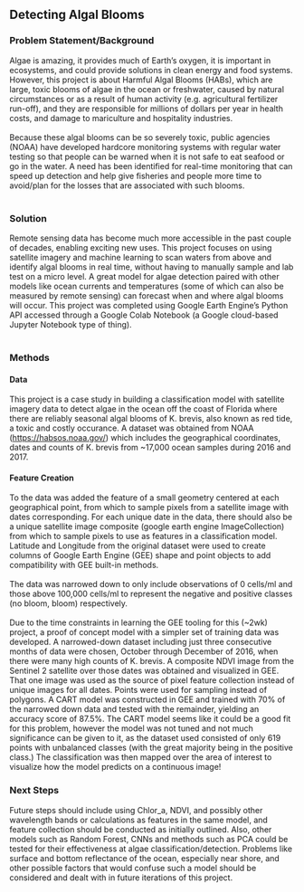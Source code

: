 ## Detecting Algal Blooms 
### Problem Statement/Background
Algae is amazing, it provides much of Earth’s oxygen, it is important in ecosystems, and could provide solutions in clean energy and food systems. However, this project is about Harmful Algal Blooms (HABs), which are large, toxic blooms of algae in the ocean or freshwater, caused by natural circumstances or as a result of human activity (e.g. agricultural fertilizer run-off), and they are responsible for millions of dollars per year in health costs, and damage to mariculture and hospitality industries. 
<br/><br/>
Because these algal blooms can be so severely toxic, public agencies (NOAA) have developed hardcore monitoring systems with regular water testing so that people can be warned when it is not safe to eat seafood or go in the water. A need has been identified for real-time monitoring that can speed up detection and help give fisheries and people more time to avoid/plan for the losses that are associated with such blooms.
<br/><br/>
### Solution
Remote sensing data has become much more accessible in the past couple of decades, enabling exciting new uses. This project focuses on using satellite imagery and machine learning to scan waters from above and identify algal blooms in real time, without having to manually sample and lab test on a micro level. A great model for algae detection paired with other models like ocean currents and temperatures (some of which can also be measured by remote sensing) can forecast when and where algal blooms will occur. This project was completed using Google Earth Engine’s Python API accessed through a Google Colab Notebook (a Google cloud-based Jupyter Notebook type of thing).
<br/><br/>
### Methods
#### Data
This project is a case study in building a classification model with satellite imagery data to detect algae in the ocean off the coast of Florida where there are reliably seasonal algal blooms of K. brevis, also known as red tide, a toxic and costly occurance.  A dataset was obtained from NOAA (https://habsos.noaa.gov/) which includes the geographical coordinates, dates and counts of K. brevis from ~17,000 ocean samples during 2016 and 2017.
#### Feature Creation
To the data was added the feature of a small geometry centered at each geographical point, from which to sample pixels from a satellite image with dates corresponding. For each unique date in the data, there should also be a unique satellite image composite (google earth engine ImageCollection) from which to sample pixels to use as features in a classification model. Latitude and Longitude from the original dataset were used to create columns of Google Earth Engine (GEE) shape and point objects to add compatibility with GEE built-in methods.
<br/><br/>
The data was narrowed down to only include observations of 0 cells/ml and those above 100,000 cells/ml to represent the negative and positive classes (no bloom, bloom) respectively.
<br/><br/>
Due to the time constraints in learning the GEE tooling for this (~2wk) project, a proof of concept model with a simpler set of training data was developed. A narrowed-down dataset including just three consecutive months of data were chosen, October through December of 2016, when there were many high counts of K. brevis. A composite NDVI image from the Sentinel 2 satellite over those dates was obtained and visualized in GEE. That one image was used as the source of pixel feature collection instead of unique images for all dates. Points were used for sampling instead of polygons. A CART model was constructed in GEE and trained with 70% of the narrowed down data and tested with the remainder, yielding an accuracy score of 87.5%. The CART model seems like it could be a good fit for this problem, however the model was not tuned and not much significance can be given to it, as the dataset used consisted of only 619 points with unbalanced classes (with the great majority being in the positive class.) The classification was then mapped over the area of interest to visualize how the model predicts on a continuous image!
### Next Steps
Future steps should include using Chlor_a, NDVI, and possibly other wavelength bands or calculations as features in the same model, and feature collection should be conducted as initially outlined. Also, other models such as Random Forest, CNNs and methods such as PCA could be tested for their effectiveness at algae classification/detection. Problems like surface and bottom reflectance of the ocean, especially near shore, and other possible factors that would confuse such a model should be considered and dealt with in future iterations of this project.
<br/><br/>


